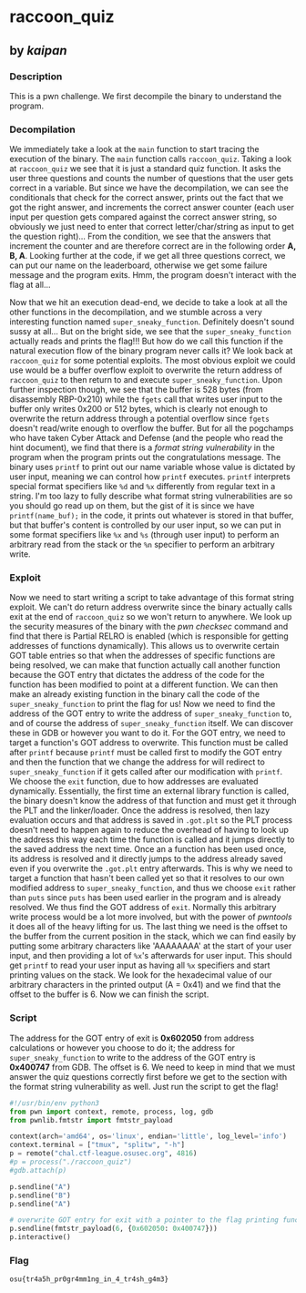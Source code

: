 # raccoon_quiz

## by *kaipan*

### Description

This is a pwn challenge. We first decompile the binary to understand the program.

### Decompilation

We immediately take a look at the `main` function to start tracing the execution of the binary. The `main` function calls `raccoon_quiz`. Taking a look at `raccoon_quiz` we see that it is just a standard quiz function. It asks the user three questions and counts the number of questions that the user gets correct in a variable. But since we have the decompilation, we can see the conditionals that check for the correct answer, prints out the fact that we got the right answer, and increments the correct answer counter (each user input per question gets compared against the correct answer string, so obviously we just need to enter that correct letter/char/string as input to get the question right)... From the condition, we see that the answers that increment the counter and are therefore correct are in the following order **A, B, A**. Looking further at the code, if we get all three questions correct, we can put our name on the leaderboard, otherwise we get some failure message and the program exits. Hmm, the program doesn't interact with the flag at all...

Now that we hit an execution dead-end, we decide to take a look at all the other functions in the decompilation, and we stumble across a very interesting function named `super_sneaky_function`. Definitely doesn't sound sussy at all... But on the bright side, we see that the `super_sneaky_function` actually reads and prints the flag!!! But how do we call this function if the natural execution flow of the binary program never calls it? We look back at `raccoon_quiz` for some potential exploits. The most obvious exploit we could use would be a buffer overflow exploit to overwrite the return address of `raccoon_quiz` to then return to and execute `super_sneaky_function`. Upon further inspection though, we see that the buffer is 528 bytes (from disassembly RBP-0x210) while the `fgets` call that writes user input to the buffer only writes 0x200 or 512 bytes, which is clearly not enough to overwrite the return address through a potential overflow since `fgets` doesn't read/write enough to overflow the buffer. But for all the pogchamps who have taken Cyber Attack and Defense (and the people who read the hint document), we find that there is a *format string vulnerability* in the program when the program prints out the congratulations message. The binary uses `printf` to print out our name variable whose value is dictated by user input, meaning we can control how `printf` executes. `printf` interprets special format specifiers like `%d` and `%x` differently from regular text in a string. I'm too lazy to fully describe what format string vulnerabilities are so you should go read up on them, but the gist of it is since we have `printf(name_buf);` in the code, it prints out whatever is stored in that buffer, but that buffer's content is controlled by our user input, so we can put in some format specifiers like `%x` and `%s` (through user input) to perform an arbitrary read from the stack or the `%n` specifier to perform an arbitrary write.

### Exploit

Now we need to start writing a script to take advantage of this format string exploit. We can't do return address overwrite since the binary actually calls exit at the end of `raccoon_quiz` so we won't return to anywhere. We look up the security measures of the binary with the *pwn checksec* command and find that there is Partial RELRO is enabled (which is responsible for getting addresses of functions dynamically). This allows us to overwrite certain GOT table entries so that when the addresses of specific functions are being resolved, we can make that function actually call another function because the GOT entry that dictates the address of the code for the function has been modified to point at a different function. We can then make an already existing function in the binary call the code of the `super_sneaky_function` to print the flag for us! Now we need to find the address of the GOT entry to write the address of `super_sneaky_function` to, and of course the address of `super_sneaky_function` itself. We can discover these in GDB or however you want to do it. For the GOT entry, we need to target a function's GOT address to overwrite. This function must be called after `printf` because `printf` must be called first to modify the GOT entry and then the function that we change the address for will redirect to `super_sneaky_function` if it gets called after our modification with `printf`. We choose the `exit` function, due to how addresses are evaluated dynamically. Essentially, the first time an external library function is called, the binary doesn't know the address of that function and must get it through the PLT and the linker/loader. Once the address is resolved, then lazy evaluation occurs and that address is saved in `.got.plt` so the PLT process doesn't need to happen again to reduce the overhead of having to look up the address this way each time the function is called and it jumps directly to the saved address the next time. Once an a function has been used once, its address is resolved and it directly jumps to the address already saved even if you overwrite the `.got.plt` entry afterwards. This is why we need to target a function that hasn't been called yet so that it resolves to our own modified address to `super_sneaky_function`, and thus we choose `exit` rather than `puts` since `puts` has been used earlier in the program and is already resolved. We thus find the GOT address of `exit`. Normally this arbitrary write process would be a lot more involved, but with the power of *pwntools* it does all of the heavy lifting for us. The last thing we need is the offset to the buffer from the current position in the stack, which we can find easily by putting some arbitrary characters like 'AAAAAAAA' at the start of your user input, and then providing a lot of `%x`'s afterwards for user input. This should get `printf` to read your user input as having all `%x` specifiers and start printing values on the stack. We look for the hexadecimal value of our arbitrary characters in the printed output (A = 0x41) and we find that the offset to the buffer is 6. Now we can finish the script.

### Script

The address for the GOT entry of exit is **0x602050** from address calculations or however you choose to do it; the address for `super_sneaky_function` to write to the address of the GOT entry is **0x400747** from GDB. The offset is 6. We need to keep in mind that we must answer the quiz questions correctly first before we get to the section with the format string vulnerability as well. Just run the script to get the flag!

```python
#!/usr/bin/env python3
from pwn import context, remote, process, log, gdb 
from pwnlib.fmtstr import fmtstr_payload

context(arch='amd64', os='linux', endian='little', log_level='info')
context.terminal = ["tmux", "splitw", "-h"]
p = remote("chal.ctf-league.osusec.org", 4816)
#p = process("./raccoon_quiz")
#gdb.attach(p)

p.sendline("A")
p.sendline("B")
p.sendline("A")

# overwrite GOT entry for exit with a pointer to the flag printing function
p.sendline(fmtstr_payload(6, {0x602050: 0x400747}))
p.interactive()
```

### Flag

`osu{tr4a5h_pr0gr4mm1ng_in_4_tr4sh_g4m3}`